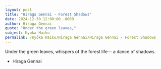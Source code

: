 ```yaml
---
layout: post
title: "Hiraga Gennai - Forest Shadows"
date: 2024-12-30 12:00:00 -0000
author: Hiraga Gennai
quote: "Under the green leaves,"
subject: Kyōka Haiku
permalink: /Kyōka Haiku/Hiraga Gennai/Hiraga Gennai - Forest Shadows
---
```


Under the green leaves,
whispers of the forest life—
a dance of shadows.

- Hiraga Gennai
